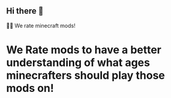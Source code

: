 ## Hi there 👋
🙋‍♀️ We rate minecraft mods!
# We Rate mods to have a better understanding of what ages minecrafters should play those mods on!
